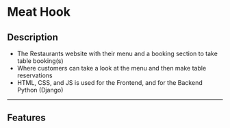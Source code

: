 # Meat Hook

## Description

- The Restaurants website with their menu and a booking section to take table booking(s)
- Where customers can take a look at the menu and then make table reservations
- HTML, CSS, and JS is used for the Frontend, and for the Backend Python (Django)

---

## Features
